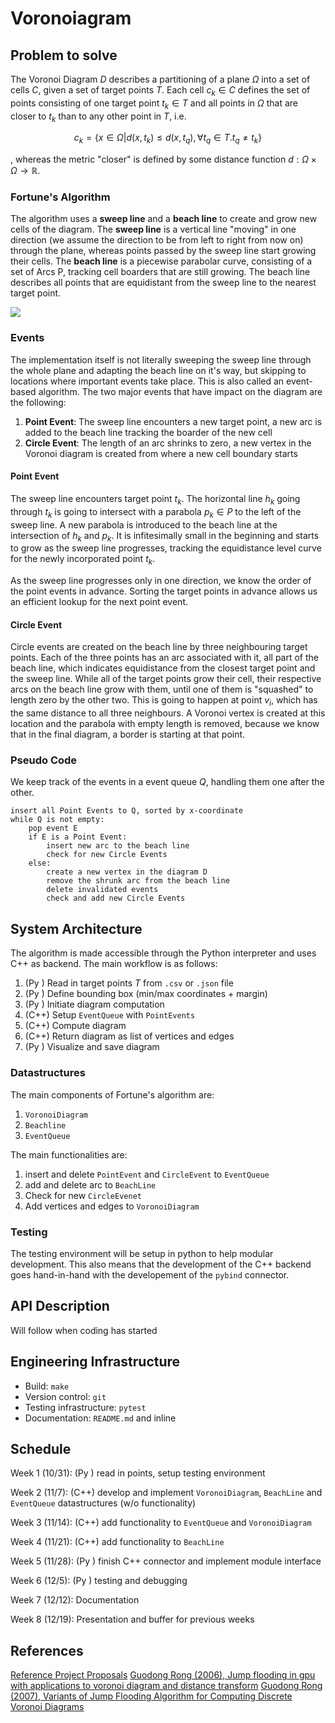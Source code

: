 # Voronoiagram

## Problem to solve

The Voronoi Diagram $D$ describes a partitioning of a plane $\Omega$ into a set of cells $C$, given a set of target points $T$.
Each cell $c_k \in C$ defines the set of points consisting of one target point $t_k \in T$ and all points in $\Omega$ that are closer to $t_k$ than to any other point in $T$, i.e.

$$c_k = \{ x \in \Omega | d(x, t_k) \leq d(x,t_q), \forall t_q\in T. t_q \neq t_k\}$$

, whereas the metric "closer" is defined by some distance function $d: \Omega \times \Omega \rightarrow \mathbb{R}$.

### Fortune's Algorithm

The algorithm uses a __sweep line__ and a __beach line__ to create and grow new cells of the diagram. The __sweep line__ is a vertical line "moving" in one direction (we assume the direction to be from left to right from now on) through the plane, whereas points passed by the sweep line start growing their cells. The __beach line__ is a piecewise parabolar curve, consisting of a set of Arcs P, tracking cell boarders that are still growing. The beach line describes all points that are equidistant from the sweep line to the nearest target point.

![](https://upload.wikimedia.org/wikipedia/commons/0/0c/Fortunes-algorithm-slowed.gif)

### Events

The implementation itself is not literally sweeping the sweep line through the whole plane and adapting the beach line on it's way, but skipping to locations where important events take place. This is also called an event-based algorithm. The two major events that have impact on the diagram are the following:

1) **Point Event**: The sweep line encounters a new target point, a new arc is added to the beach line tracking the boarder of the new cell
2) **Circle Event**: The length of an arc shrinks to zero, a new vertex in the Voronoi diagram is created from where a new cell boundary starts

#### Point Event

The sweep line encounters target point $t_k$. The horizontal line $h_k$ going through $t_k$ is going to intersect with a parabola $p_k \in P$ to the left of the sweep line. A new parabola is introduced to the beach line at the intersection of $h_k$ and $p_k$. It is infitesimally small in the beginning and starts to grow as the sweep line progresses, tracking the equidistance level curve for the newly incorporated point $t_k$.

As the sweep line progresses only in one direction, we know the order of the point events in advance. Sorting the target points in advance allows us an efficient lookup for the next point event.

#### Circle Event

Circle events are created on the beach line by three neighbouring target points. Each of the three points has an arc associated with it, all part of the beach line, which indicates equidistance from the closest target point and the sweep line. While all of the target points grow their cell, their respective arcs on the beach line grow with them, until one of them is "squashed" to length zero by the other two. This is going to happen at point $v_i$, which has the same distance to all three neighbours. A Voronoi vertex is created at this location and the parabola with empty length is removed, because we know that in the final diagram, a border is starting at that point.

### Pseudo Code

We keep track of the events in a event queue $Q$, handling them one after the other.

```
insert all Point Events to Q, sorted by x-coordinate
while Q is not empty:
    pop event E
    if E is a Point Event:
        insert new arc to the beach line
        check for new Circle Events
    else:
        create a new vertex in the diagram D
        remove the shrunk arc from the beach line
        delete invalidated events
        check and add new Circle Events
```

## System Architecture

The algorithm is made accessible through the Python interpreter and uses C++ as backend.
The main workflow is as follows:

1) (Py ) Read in target points $T$ from `.csv` or `.json` file
2) (Py ) Define bounding box (min/max coordinates + margin)
3) (Py ) Initiate diagram computation
4) (C++) Setup `EventQueue` with `PointEvents`
5) (C++) Compute diagram
6) (C++) Return diagram as list of vertices and edges
7) (Py ) Visualize and save diagram

### Datastructures

The main components of Fortune's algorithm are:

1. `VoronoiDiagram`
2. `Beachline`
3. `EventQueue`

The main functionalities are:

1. insert and delete `PointEvent` and `CircleEvent` to `EventQueue`
2. add and delete arc to `BeachLine`
3. Check for new `CircleEvenet`
4. Add vertices and edges to `VoronoiDiagram`

### Testing

The testing environment will be setup in python to help modular development. This also means that the development of the C++ backend goes hand-in-hand with the developement of the `pybind` connector.

## API Description

Will follow when coding has started

## Engineering Infrastructure

* Build: `make`
* Version control: `git`
* Testing infrastructure: `pytest`
* Documentation: `README.md` and inline

## Schedule

Week 1 (10/31): (Py ) read in points, setup testing environment

Week 2 (11/7):  (C++) develop and implement `VoronoiDiagram`, `BeachLine` and `EventQueue` datastructures (w/o functionality)

Week 3 (11/14): (C++) add functionality to `EventQueue` and `VoronoiDiagram`

Week 4 (11/21): (C++) add functionality to `BeachLine`

Week 5 (11/28): (Py ) finish C++ connector and implement module interface

Week 6 (12/5):  (Py ) testing and debugging

Week 7 (12/12): Documentation

Week 8 (12/19): Presentation and buffer for previous weeks

## References

[Reference Project Proposals](https://yyc.solvcon.net/en/latest/nsd/schedule/22au_nycu/schedule.html#voronoi-diagram)
[Guodong Rong (2006), Jump flooding in gpu with applications to voronoi diagram and distance transform](https://citeseerx.ist.psu.edu/viewdoc/summary?doi=10.1.1.101.8568&rank=1&q=Jump%20Flooding%20in%20GPU%20with%20Applications%20to%20Voronoi%20Diagram&osm=&ossid=)
[Guodong Rong (2007), Variants of Jump Flooding Algorithm for Computing Discrete Voronoi Diagrams](https://ieeexplore.ieee.org/document/4276119)
